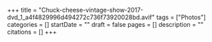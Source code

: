 +++
title = "Chuck-cheese-vintage-show-2017-dvd_1_a4f4829996d494272c736f73920028bd.avif"
tags = ["Photos"]
categories = []
startDate = ""
draft = false
pages = []
description = ""
citations = []
+++
